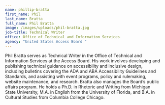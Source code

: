 ```yaml
---
name: phillip-bratta
first_name: Phil
last_name: Bratta
full_name: Phil Bratta
image: /images/uploads/phil-bratta.jpg
job-title: Technical Writer
office: Office of Technical and Information Services
agency: "United States Access Board "
---
```

Phil Bratta serves as Technical Writer in the Office of Technical and Information Services at the Access Board. His work involves developing and publishing technical guidance on accessibility and inclusive design, including bulletins covering the ADA and ABA Accessibility Guidelines and Standards, and assisting with event programs, policy and rulemaking, website maintenance, and research. Bratta also manages the Board’s public affairs program. He holds a Ph.D. in Rhetoric and Writing from Michigan State University, M.A. in English from the University of Florida, and B.A. in Cultural Studies from Columbia College Chicago.